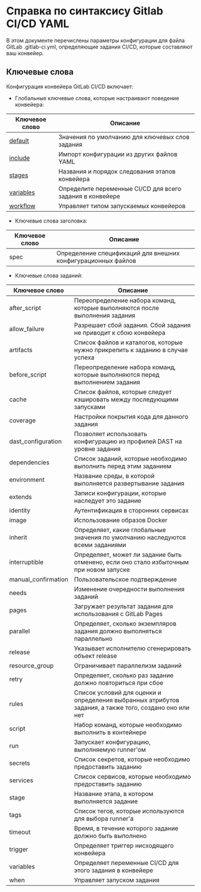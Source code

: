# Справка по синтаксису Gitlab CI/CD YAML

В этом документе перечислены параметры конфигурации для файла GitLab .gitlab-ci.yml, определяющие задания CI/CD, которые составляют ваш конвейер.
## Ключевые слова
Конфигурация конвейера GitLab CI/CD включает:

 - Глобальные ключевые слова, которые настраивают поведение конвейера:
 
| Ключевое слово | Описание |
|--|--|
| [default](keywords/default.md) | Значения по умолчанию для ключевых слов задания |
| [include](keywords/include.md) | Импорт конфигурации из других файлов YAML |
| [stages](keywords/stages.md) | Названия и порядок следования этапов конвейера |
| [variables](keywords/variables.md) | Определите переменные CI/CD для всего задания в конвейере |
| [workflow](keywords/workflow.md) | Управляет типом запускаемых конвейеров |

- Ключевые слова заголовка:

| Ключевое слово | Описание |
|--|--|
| spec | Определение спецификаций для внешних конфигурационных файлов |

- Ключевые слова заданий:

| Ключевое слово | Описание |
|--|--|
| after_script | Переопределение набора команд, которые выполняются после выполнения задания |
| allow_failure | Разрешает сбой задания. Сбой задания не приводит к сбою конвейера |
|  artifacts | Список файлов и каталогов, которые нужно прикрепить к заданию в случае успеха |
| before_script | Переопределение набора команд, которые выполняются перед выполнением задания |
| cache | Список файлов, которые следует кэшировать между последующими запусками |
| coverage | Настройки покрытия кода для данного задания |
| dast_configuration | Позволяет использовать конфигурацию из профилей DAST на уровне задания |
| dependencies | Список заданий, которые необходимо выполнить перед этим заданием |
|  environment | Название среды, в которой выполняется развертывание задания |
| extends | Записи конфигурации, которые наследует это задание |
| identity | Аутентификация в сторонних сервисах |
| image | Использование образов Docker |
| inherit | Определяет, какие глобальные значения по умолчанию наследуются всеми заданиями |
|  interruptible | Определяет, может ли задание быть отменено, если оно стало избыточным при новом запуске |
| manual_confirmation | Пользовательское подтверждение |
| needs | Изменение очередности выполнения заданий |
| pages | Загружает результат задания для использования с GitLab Pages |
| parallel | Определяет, сколько экземпляров задания должно выполняться параллельно |
| release | Указывает исполнителю сгенерировать объект release |
| resource_group | Ограничивает параллелизм заданий |
| retry | Определяет, сколько раз задание должно повториться при сбое |
| rules | Список условий для оценки и определения выбранных атрибутов задания, а также того, создано оно или нет |
| script | Набор команд, которые необходимо выполнить в контейнере |
| run | Запускает конфигурацию, выполняемую runner'ом |
| secrets | Список секретов, которые необходимо предоставить заданию |
| services | Список сервисов, которые необходимо предоставить заданию |
| stage | Название этапа, в котором выполняется задание |
| tags | Список тегов, которые используются для выбора runner'а |
| timeout | Время, в течение которого задание должно быть выполнено |
| trigger | Определяет триггер нисходящего конвейера |
| variables | Определяет переменные CI/CD для этого задания в конвейере |
| when | Управляет запуском задания |
